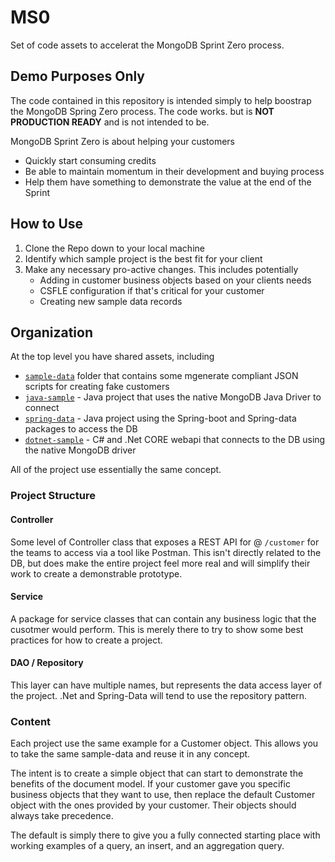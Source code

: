 # MS0
Set of code assets to accelerat the MongoDB Sprint Zero process. 

## Demo Purposes Only
The code contained in this repository is intended simply to help boostrap the MongoDB Spring Zero process. The code works. but is **NOT PRODUCTION READY** and is not  intended to be.  

MongoDB Sprint Zero is about helping your customers
 - Quickly start consuming credits
 - Be able to maintain momentum in their development and buying process
 - Help them have something to demonstrate the value at the end of the Sprint


## How to Use

1. Clone the Repo down to your local machine
2. Identify which sample project is the best fit for your client
3. Make any necessary pro-active changes. This includes potentially
   - Adding in customer business objects based on your clients needs
   - CSFLE configuration if that's critical for your customer
   - Creating new sample data records



## Organization

At the top level you have shared assets, including

- [``` sample-data ```](sample_data/README.md) folder that contains some mgenerate compliant JSON scripts for creating fake customers
- [``` java-sample ```](java-sample/README.md) - Java project that uses the native MongoDB Java Driver to connect
- [``` spring-data ```](spring-data/README.md) - Java project using the Spring-boot and Spring-data packages to access the DB
- [``` dotnet-sample ```](dotnet-sample/README.md) - C# and .Net CORE webapi that connects to the DB using the native MongoDB driver



All of the project use essentially the same concept. 

### Project Structure

#### Controller
Some level of Controller class that exposes a REST API for @ ``` /customer ``` for the teams to access via a tool like Postman. This isn't directly related to the DB, but does make the entire project feel more real and will simplify their work to create a demonstrable prototype. 

#### Service
A package for service classes that can contain any business logic that the cusotmer would perform. This is merely there to try to show some best practices for how to create a project. 

#### DAO / Repository
This layer can have multiple names, but represents the data access layer of the project. .Net and Spring-Data will tend to use the repository pattern. 


### Content

Each project use the same example for a Customer object. This allows you to take the same sample-data and reuse it in any concept. 

The intent is to create a simple object that can start to demonstrate the benefits of the document model. If your customer gave you specific business objects that they want to use, then replace the default Customer object with the ones provided by your customer. Their objects should always take precedence. 

The default is simply there to give you a fully connected starting place with working examples of a query, an insert, and an aggregation query. 


